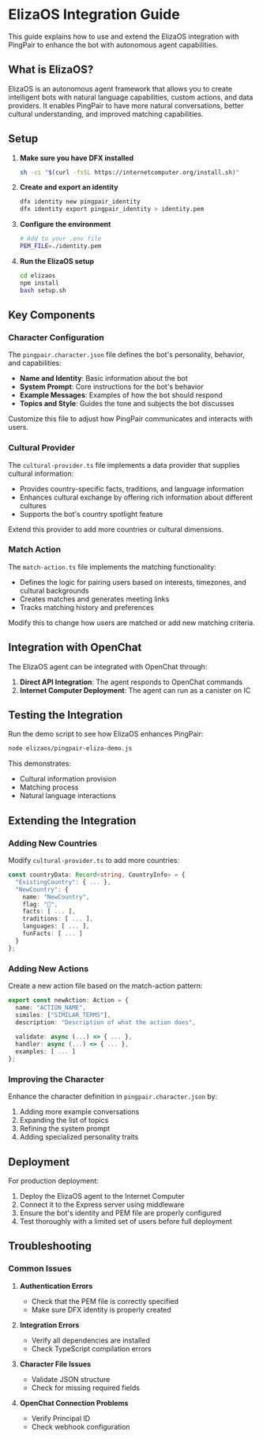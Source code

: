# ElizaOS Integration Guide

This guide explains how to use and extend the ElizaOS integration with PingPair to enhance the bot with autonomous agent capabilities.

## What is ElizaOS?

ElizaOS is an autonomous agent framework that allows you to create intelligent bots with natural language capabilities, custom actions, and data providers. It enables PingPair to have more natural conversations, better cultural understanding, and improved matching capabilities.

## Setup

1. **Make sure you have DFX installed**
   ```bash
   sh -ci "$(curl -fsSL https://internetcomputer.org/install.sh)"
   ```

2. **Create and export an identity**
   ```bash
   dfx identity new pingpair_identity
   dfx identity export pingpair_identity > identity.pem
   ```

3. **Configure the environment**
   ```bash
   # Add to your .env file
   PEM_FILE=./identity.pem
   ```

4. **Run the ElizaOS setup**
   ```bash
   cd elizaos
   npm install
   bash setup.sh
   ```

## Key Components

### Character Configuration

The `pingpair.character.json` file defines the bot's personality, behavior, and capabilities:

- **Name and Identity**: Basic information about the bot
- **System Prompt**: Core instructions for the bot's behavior
- **Example Messages**: Examples of how the bot should respond
- **Topics and Style**: Guides the tone and subjects the bot discusses

Customize this file to adjust how PingPair communicates and interacts with users.

### Cultural Provider

The `cultural-provider.ts` file implements a data provider that supplies cultural information:

- Provides country-specific facts, traditions, and language information
- Enhances cultural exchange by offering rich information about different cultures
- Supports the bot's country spotlight feature

Extend this provider to add more countries or cultural dimensions.

### Match Action

The `match-action.ts` file implements the matching functionality:

- Defines the logic for pairing users based on interests, timezones, and cultural backgrounds
- Creates matches and generates meeting links
- Tracks matching history and preferences

Modify this to change how users are matched or add new matching criteria.

## Integration with OpenChat

The ElizaOS agent can be integrated with OpenChat through:

1. **Direct API Integration**: The agent responds to OpenChat commands
2. **Internet Computer Deployment**: The agent can run as a canister on IC

## Testing the Integration

Run the demo script to see how ElizaOS enhances PingPair:

```bash
node elizaos/pingpair-eliza-demo.js
```

This demonstrates:
- Cultural information provision
- Matching process
- Natural language interactions

## Extending the Integration

### Adding New Countries

Modify `cultural-provider.ts` to add more countries:

```typescript
const countryData: Record<string, CountryInfo> = {
  "ExistingCountry": { ... },
  "NewCountry": {
    name: "NewCountry",
    flag: "🏴",
    facts: [ ... ],
    traditions: [ ... ],
    languages: [ ... ],
    funFacts: [ ... ]
  }
};
```

### Adding New Actions

Create a new action file based on the match-action pattern:

```typescript
export const newAction: Action = {
  name: "ACTION_NAME",
  similes: ["SIMILAR_TERMS"],
  description: "Description of what the action does",
  
  validate: async (...) => { ... },
  handler: async (...) => { ... },
  examples: [ ... ]
};
```

### Improving the Character

Enhance the character definition in `pingpair.character.json` by:

1. Adding more example conversations
2. Expanding the list of topics
3. Refining the system prompt
4. Adding specialized personality traits

## Deployment

For production deployment:

1. Deploy the ElizaOS agent to the Internet Computer
2. Connect it to the Express server using middleware
3. Ensure the bot's identity and PEM file are properly configured
4. Test thoroughly with a limited set of users before full deployment

## Troubleshooting

### Common Issues

1. **Authentication Errors**
   - Check that the PEM file is correctly specified
   - Make sure DFX identity is properly created

2. **Integration Errors**
   - Verify all dependencies are installed
   - Check TypeScript compilation errors

3. **Character File Issues**
   - Validate JSON structure
   - Check for missing required fields

4. **OpenChat Connection Problems**
   - Verify Principal ID
   - Check webhook configuration 